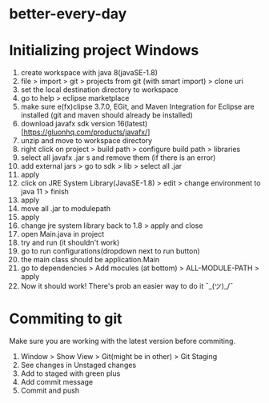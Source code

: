 # better-every-day

# Initializing project Windows
1. create workspace with java 8(javaSE-1.8)
2. file > import > git > projects from git (with smart import) > clone uri
3. set the local destination directory to workspace
4. go to help > eclipse marketplace
5. make sure e(fx)clipse 3.7.0, EGit, and Maven Integration for Eclipse are installed (git and maven should already be installed)
6. download javafx sdk version 16(latest) [https://gluonhq.com/products/javafx/]
7. unzip and move to workspace directory
8. right click on project > build path > configure build path > libraries
9. select all javafx .jar s and remove them (if there is an error)
10. add external jars > go to sdk > lib > select all .jar
11. apply
12. click on JRE System Library(JavaSE-1.8) > edit > change environment to java 11 > finish
13. apply
14. move all .jar to modulepath
15. apply
16. change jre system library back to 1.8 > apply and close
17. open Main.java in project
18. try and run (it shouldn't work)
19. go to run configurations(dropdown next to run button)
20. the main class should be application.Main
21. go to dependencies > Add mocules (at bottom) > ALL-MODULE-PATH > apply
22. Now it should work!
There's prob an easier way to do it ¯\_(ツ)_/¯

# Commiting to git
Make sure you are working with the latest version before commiting.
1. Window > Show View > Git(might be in other) > Git Staging
2. See changes in Unstaged changes
3. Add to staged with green plus
4. Add commit message
5. Commit and push
